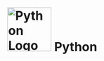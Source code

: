 
<h1>
    <img src="https://www.python.org/static/community_logos/python-logo.png" alt="Python Logo" width="100">
    Python
</h1>
